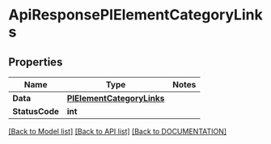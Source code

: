 # ApiResponsePIElementCategoryLinks

## Properties
Name | Type | Notes
------------ | ------------- | -------------
**Data** | **[**PIElementCategoryLinks**](../Model/PIElementCategoryLinks.md)**
**StatusCode** | **int**

[[Back to Model list]](../../DOCUMENTATION.md#documentation-for-models) [[Back to API list]](../../DOCUMENTATION.md#documentation-for-api-endpoints) [[Back to DOCUMENTATION]](../../DOCUMENTATION.md)
